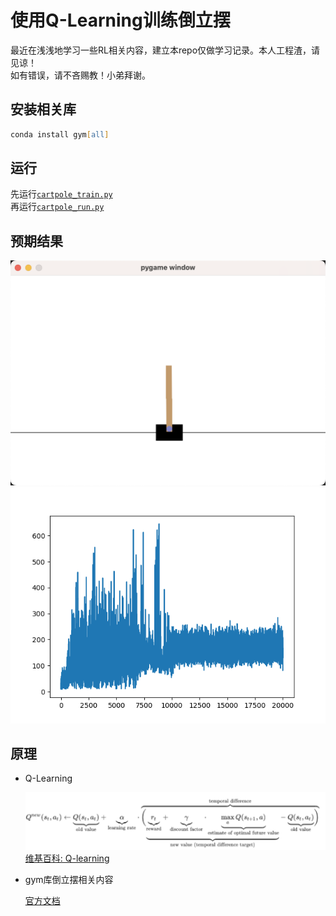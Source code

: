 # 使用Q-Learning训练倒立摆

最近在浅浅地学习一些RL相关内容，建立本repo仅做学习记录。本人工程渣，请见谅！  
如有错误，请不吝赐教！小弟拜谢。

## 安装相关库

```zsh
conda install gym[all]
```

## 运行

先运行[`cartpole_train.py`](./cartpole_train.py)  
再运行[`cartpole_run.py`](./cartpole_run.py)

## 预期结果

![cartpole](./img/cartpole.png)
![result](./out/rewards.png)

## 原理

- Q-Learning

    ![ballman](./img/ballman.png)
    [维基百科: Q-learning](https://en.wikipedia.org/wiki/Q-learning)

- gym库倒立摆相关内容

    [官方文档](https://www.gymlibrary.dev/environments/classic_control/cart_pole/)
